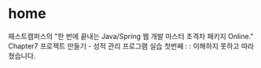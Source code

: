 # home

패스트캠퍼스의 "한 번에 끝내는 Java/Spring 웹 개발 마스터 초격차 패키지 Online."
Chapter7 프로젝트 만들기 - 성적 관리 프로그램 실습 첫번째 : : 이해하지 못하고 따라쳤습니다.
